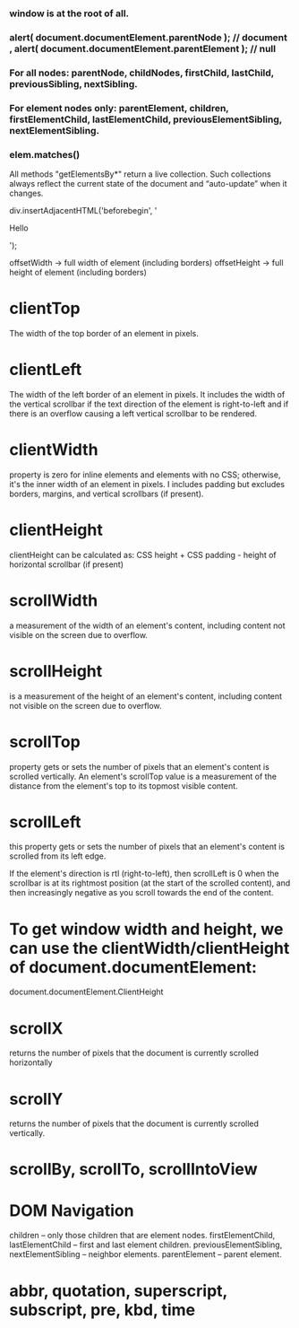 ### window is at the root of all.

### alert( document.documentElement.parentNode ); // document , alert( document.documentElement.parentElement ); // null

### For all nodes: parentNode, childNodes, firstChild, lastChild, previousSibling, nextSibling.

### For element nodes only: parentElement, children, firstElementChild, lastElementChild, previousElementSibling, nextElementSibling.

### elem.matches()

All methods "getElementsBy\*" return a live collection. Such collections always reflect the current state of the document and “auto-update” when it changes.

div.insertAdjacentHTML('beforebegin', '<p>Hello</p>');

<!-- offset -->

offsetWidth -> full width of element (including borders)
offsetHeight -> full height of element (including borders)

<!-- client -->

# clientTop

The width of the top border of an element in pixels.

# clientLeft

The width of the left border of an element in pixels. It includes the width of the vertical scrollbar if the text direction of the element is right-to-left and if there is an overflow causing a left vertical scrollbar to be rendered.

# clientWidth

property is zero for inline elements and elements with no CSS; otherwise, it's the inner width of an element in pixels. I includes padding but excludes borders, margins, and vertical scrollbars (if present).

# clientHeight

clientHeight can be calculated as: CSS height + CSS padding - height of horizontal scrollbar (if present)

<!-- scroll -->

# scrollWidth

a measurement of the width of an element's content, including content not visible on the screen due to overflow.

# scrollHeight

is a measurement of the height of an element's content, including content not visible on the screen due to overflow.

# scrollTop

property gets or sets the number of pixels that an element's content is scrolled vertically.
An element's scrollTop value is a measurement of the distance from the element's top to its topmost visible content.

# scrollLeft

this property gets or sets the number of pixels that an element's content is scrolled from its left edge.

If the element's direction is rtl (right-to-left), then scrollLeft is 0 when the scrollbar is at its rightmost position (at the start of the scrolled content), and then increasingly negative as you scroll towards the end of the content.

# To get window width and height, we can use the clientWidth/clientHeight of document.documentElement:

document.documentElement.ClientHeight

# scrollX

returns the number of pixels that the document is currently scrolled horizontally

# scrollY

returns the number of pixels that the document is currently scrolled vertically.

# scrollBy, scrollTo, scrollIntoView

# DOM Navigation

children – only those children that are element nodes.
firstElementChild, lastElementChild – first and last element children.
previousElementSibling, nextElementSibling – neighbor elements.
parentElement – parent element.

# abbr, quotation, superscript, subscript, pre, kbd, time

